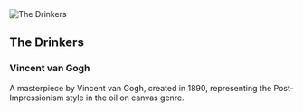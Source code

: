 
<div class="artwork-of-the-day">
  <div class="container">
    <div class="img-wrapper">
      <img
        src="https://www.artic.edu/iiif/2/d0ff5b36-bb38-b156-6042-5c8545352c2f/full/843,/0/default.jpg"
        alt="The Drinkers" />
    </div>
    <div class="artwork-detail">
      <div class="artwork-origin"> 
        <h2 class="artwork-name">The Drinkers</h2>
        <h3 class="artist">
          Vincent van Gogh
        </h3>
      </div>
      <p class="description">
        A masterpiece by Vincent van Gogh, created in 1890, representing the Post-Impressionism style in the oil on canvas genre.
      </p>
    </div>
  </div>
</div>
